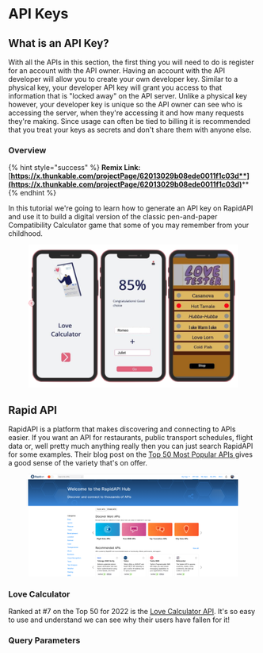 # API Keys

## What is an API Key?

With all the APIs in this section, the first thing you will need to do is register for an account with the API owner. Having an account with the API developer will allow you to create your own developer key. Similar to a physical key, your developer API key will grant you access to that information that is "locked away" on the API server. Unlike a physical key however, your developer key is unique so the API owner can see who is accessing the server, when they're accessing it and how many requests they're making. Since usage can often be tied to billing it is recommended that you treat your keys as secrets and don't share them with anyone else.&#x20;

### Overview

{% hint style="success" %}
**Remix Link:** [**https://x.thunkable.com/projectPage/62013029b08ede0011f1c03d**](https://x.thunkable.com/projectPage/62013029b08ede0011f1c03d)****
{% endhint %}

In this tutorial we're going to learn how to generate an API key on RapidAPI and use it to build a digital version of the classic pen-and-paper Compatibility Calculator game that some of you may remember from your childhood.

<figure><img src="../../.gitbook/assets/lcal_overview.png" alt=""><figcaption></figcaption></figure>

## Rapid API

RapidAPI is a platform that makes discovering and connecting to APIs easier. If you want an API for restaurants, public transport schedules, flight data or, well pretty much anything really then you can just search RapidAPI for some examples. Their blog post on the [Top 50 Most Popular APIs ](https://rapidapi.com/blog/most-popular-api/)gives a good sense of the variety that's on offer.&#x20;

<figure><img src="../../.gitbook/assets/rapid_api.png" alt=""><figcaption></figcaption></figure>

### Love Calculator

Ranked at #7 on the Top 50 for 2022 is the [Love Calculator API](https://rapidapi.com/ajith/api/love-calculator). It's so easy to use and understand we can see why their users have fallen for it!

### Query Parameters




